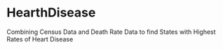 # HearthDisease
Combining Census Data and Death Rate Data to find States with Highest Rates of Heart Disease
